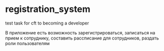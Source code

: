 # registration_system
test task for cft to becoming a developer

В приложение есть возможность зарегистрироваться, записаться на прием к сотруднику, составить рассписание для сотрудников, раздать роли пользователям
